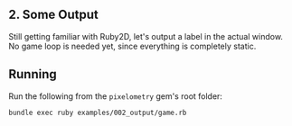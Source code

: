 ## 2. Some Output

Still getting familiar with Ruby2D, let's output a label in the actual window.
No game loop is needed yet, since everything is completely static.

## Running

Run the following from the `pixelometry` gem's root folder:

```sh
bundle exec ruby examples/002_output/game.rb
```

